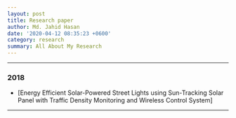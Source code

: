```yaml
---
layout: post
title: Research paper
author: Md. Jahid Hasan
date: '2020-04-12 08:35:23 +0600'
category: research
summary: All About My Research
---
```


_________________________________________________________________________


### 2018
* [Energy Efficient Solar-Powered Street Lights using Sun-Tracking Solar Panel with Traffic Density Monitoring and Wireless Control System]



_________________________________________________________________________

